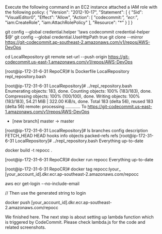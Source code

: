 Execute the following command in an EC2 instance attached a IAM role with the following policy:
{
    "Version": "2012-10-17",
    "Statement": [
        {
            "Sid": "VisualEditor0",
            "Effect": "Allow",
            "Action": [
                "codecommit:*",
                "ecr:*",
                "iam:CreateRole",
                "iam:AttachRolePolicy"
            ],
            "Resource": "*"
        }
    ]
}

git config --global credential.helper '!aws codecommit credential-helper $@'
git config --global credential.UseHttpPath true
git clone --mirror https://git-codecommit.ap-southeast-2.amazonaws.com/v1/repos/AWS-DevOps

cd LocalRepository
git remote set-url --push origin https://git-codecommit.us-east-1.amazonaws.com/v1/repos/AWS-DevOps

[root@ip-172-31-6-31 RepoCR]# ls
Dockerfile  LocalRepository  repl_repository.bash

[root@ip-172-31-6-31 LocalRepository]# ../repl_repository.bash
Enumerating objects: 183, done.
Counting objects: 100% (183/183), done.
Compressing objects: 100% (100/100), done.
Writing objects: 100% (183/183), 54.21 MiB | 322.00 KiB/s, done.
Total 183 (delta 56), reused 183 (delta 56)
remote: processing ............
To https://git-codecommit.us-east-1.amazonaws.com/v1/repos/AWS-DevOps
 * [new branch]      master -> master

[root@ip-172-31-6-31 LocalRepository]# ls
branches  config  description  FETCH_HEAD  HEAD  hooks  info  objects  packed-refs  refs
[root@ip-172-31-6-31 LocalRepository]# ../repl_repository.bash
Everything up-to-date

docker build -t repocc .

[root@ip-172-31-6-31 RepoCR]# docker run repocc
Everything up-to-date

[root@ip-172-31-6-31 RepoCR]# docker tag repocc:lyour_ [your_account_id].dkr.ecr.ap-southeast-2.amazonaws.com/repocc

aws ecr get-login --no-include-email

// Then use the generated string to login

docker push [your_account_id].dkr.ecr.ap-southeast-2.amazonaws.com/repocc

We finished here.
The next step is about setting up lambda function which is triggered by CodeCommit.
Please check lambda.js for the code and related screenshots.
